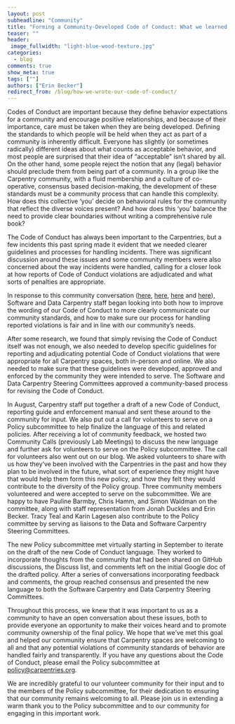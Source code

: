 ```yaml
---
layout: post
subheadline: "Community"
title: "Forming a Community-Developed Code of Conduct: What we learned."
teaser: ""
header:
 image_fullwidth: "light-blue-wood-texture.jpg"
categories:
  - blog
comments: true
show_meta: true
tags: [""]
authors: ["Erin Becker"]
redirect_from: /blog/how-we-wrote-our-code-of-conduct/
---
```



Codes of Conduct are important because they define behavior expectations for a community and encourage positive relationships, 
and because of their importance, care must be taken when they are being developed. Defining the standards to which people will be 
held when they act as part of a community is inherently difficult. Everyone has slightly (or sometimes radically) different ideas 
about what counts as acceptable behavior, and most people are surprised that their idea of “acceptable” isn’t shared by all. 
On the other hand, some people reject the notion that any (legal) behavior should preclude them from being part of a community. 
In a group like the Carpentry community, with a fluid membership and a culture of co-operative, consensus based decision-making, 
the development of these standards must be a community process that can handle this complexity. How does this collective ‘you’ 
decide on behavioral rules for the community that reflect the diverse voices present? And how does this ‘you’ balance the need 
to provide clear boundaries without writing a comprehensive rule book?  


The Code of Conduct has always been important to the Carpentries, but a
few incidents this past spring made it evident that we needed clearer 
guidelines and processes for handling incidents. There was significant discussion around
these issues and some community members were also concerned about the way incidents were
handled, calling for a closer look at how reports of Code of Conduct violations are 
adjudicated and what sorts of penalties are appropriate.  


In response to this community conversation ([here](https://github.com/swcarpentry/board/issues/111), 
[here](https://github.com/swcarpentry/board/issues/114), [here](https://github.com/swcarpentry/board/pull/115) 
and [here](https://github.com/swcarpentry/board/pull/116)), Software and Data Carpentry staff began looking into 
both how to improve the wording of our Code of Conduct to more clearly communicate our community standards, and how 
to make sure our process for handling reported violations is fair and in line with our community’s needs.  


After some research, we found that simply revising the Code of Conduct itself was not enough, we also needed
to develop specific guidelines for reporting and adjudicating potential Code of Conduct violations that were
appropriate for all Carpentry spaces, both in-person and online. We also needed to make sure that these guidelines
were developed, approved and enforced by the community they were intended to serve. The Software and Data Carpentry Steering
Committees approved a community-based process for revising the Code of Conduct.  


In August, Carpentry staff put together a draft of a new Code of Conduct, reporting guide and enforcement
manual and sent these around to the community for input. We also put out a call for volunteers to serve
on a Policy subcommittee to help finalize the language of this and related policies. After receiving a
lot of community feedback, we hosted two Community Calls (previously Lab Meetings) to discuss the new
language and further ask for volunteers to serve on the Policy subcommittee. The call for volunteers also went out on our blog.
We asked volunteers to share with us how they’ve been involved with the Carpentries in the past and how they plan to be involved
in the future, what sort of experience they might have that would help them form this new policy, and how they felt they would
contribute to the diversity of the Policy group. Three community members volunteered and were accepted to serve on the subcommittee.
We are happy to have Pauline Barmby, Chris Hamm, and Simon Waldman on the committee, along with staff representation from Jonah Duckles
and Erin Becker. Tracy Teal and Karin Lagesen also contribute to the Policy committee by serving as liaisons to the Data and
Software Carpentry Steering Committees.  


The new Policy subcommittee met virtually starting in September to iterate on the draft of the new Code of Conduct language.
They worked to incorporate thoughts from the community that had been shared on GitHub discussions, the Discuss list,
and comments left on the initial Google doc of the drafted policy. After a series of conversations incorporating feedback
and comments, the group reached consensus and presented the new language to both the Software Carpentry and Data Carpentry
Steering Committees.  


Throughout this process, we knew that it was important to us as a community to have an open conversation
about these issues, both to provide everyone an opportunity to make their voices heard and to promote community
ownership of the final policy. We hope that we’ve met this goal and helped our community ensure that Carpentry spaces
are welcoming to all and that any potential violations of community standards of behavior are handled fairly and transparently.
If you have any questions about the Code of Conduct, please email the Policy subcommittee at
[policy@carpentries.org](mailto:policy@carpentries.org).  


We are incredibly grateful to our volunteer community for their input and to the members of the Policy subcommittee,
for their dedication to ensuring that our community remains welcoming to all. Please join us in extending a warm thank
you to the Policy subcommittee and to our community for engaging in this important work.  
